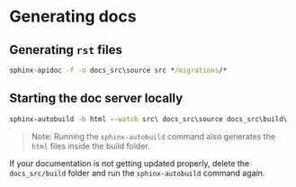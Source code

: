 # Generating docs

## Generating `rst` files

```cmd
sphinx-apidoc -f -o docs_src\source src */migrations/*
```

## Starting the doc server locally

```cmd
sphinx-autobuild -b html --watch src\ docs_src\source docs_src\build\
```

> Note: Running the `sphinx-autobuild` command also generates the `html` files inside the build folder.

If your documentation is not getting updated properly, delete the `docs_src/build` folder and run the `sphinx-autobuild` command again.
